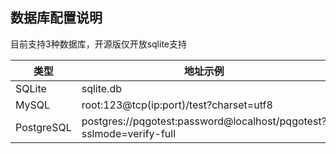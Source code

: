 ## 数据库配置说明

目前支持3种数据库，开源版仅开放sqlite支持

| 类型| 地址示例 |
|----|----|
|SQLite| sqlite.db|
|MySQL |root:123@tcp(ip:port)/test?charset=utf8 |
|PostgreSQL| postgres://pqgotest:password@localhost/pqgotest?sslmode=verify-full|
